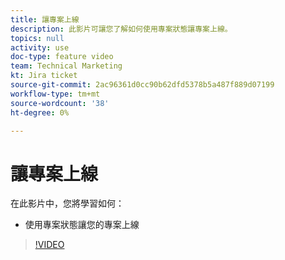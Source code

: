 ```yaml
---
title: 讓專案上線
description: 此影片可讓您了解如何使用專案狀態讓專案上線。
topics: null
activity: use
doc-type: feature video
team: Technical Marketing
kt: Jira ticket
source-git-commit: 2ac96361d0cc90b62dfd5378b5a487f889d07199
workflow-type: tm+mt
source-wordcount: '38'
ht-degree: 0%

---
```


# 讓專案上線

在此影片中，您將學習如何：

* 使用專案狀態讓您的專案上線

>[!VIDEO](https://video.tv.adobe.com/v/335093/?quality=12)